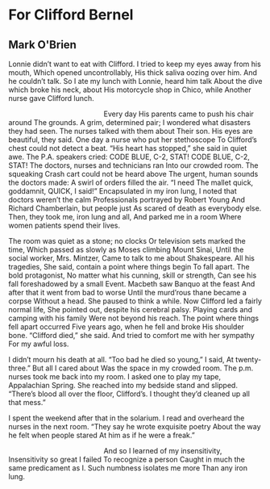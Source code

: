 # For Clifford Bernel
## Mark O'Brien
Lonnie didn’t want to eat with Clifford.
I tried to keep my eyes away from his mouth,
Which opened uncontrollably,
His thick saliva oozing over him.
And he couldn’t talk.
So I ate my lunch with Lonnie, heard him talk
About the dive which broke his neck, about
His motorcycle shop in Chico, while
Another nurse gave Clifford lunch.

                                                Every day
His parents came to push his chair around
The grounds. A grim, determined pair;
I wondered what disasters they had seen.
The nurses talked with them about
Their son. His eyes are beautiful, they said.
One day a nurse who put her stethoscope
To Clifford’s chest could not detect a beat.
“His heart has stopped,” she said in quiet awe.
The P.A. speakers cried:
CODE BLUE, C-2, STAT! CODE BLUE, C-2, STAT!
The doctors, nurses and technicians ran
Into our crowded room. The squeaking
Crash cart could not be heard above
The urgent, human sounds the doctors made:
A swirl of orders filled the air. “I need
The mallet quick, goddamnit, QUICK, I said!”
Encapsulated in my iron lung,
I noted that doctors weren’t the calm
Professionals portrayed by Robert Young
And Richard Chamberlain, but people just
As scared of death as everybody else.
Then, they took me, iron lung and all,
And parked me in a room
Where women patients spend their lives.

The room was quiet as a stone; no clocks
Or television sets marked the time,
Which passed as slowly as Moses climbing Mount Sinai,
Until the social worker, Mrs. Mintzer,
Came to talk to me about Shakespeare. All his tragedies,
She said, contain a point where things begin
To fall apart. The bold protagonist,
No matter what his cunning, skill or strength,
Can see his fall foreshadowed by a small
Event. Macbeth saw Banquo at the feast
And after that it went from bad to worse
Until the murd’rous thane became a corpse
Without a head. She paused to think a while.
Now Clifford led a fairly normal life,
She pointed out, despite his cerebral palsy.
Playing cards and camping with his family
Were not beyond his reach.
The point where things fell apart occurred
Five years ago, when he fell and broke
His shoulder bone.
“Clifford died,” she said.
And tried to comfort me with her sympathy
For my awful loss.

I didn’t mourn his death at all.
“Too bad he died so young,” I said,
At twenty-three.” But all I cared about
Was the space in my crowded room.
The p.m. nurses took me back into my room.
I asked one to play my tape,
Appalachian Spring.
She reached into my bedside stand and slipped.
“There’s blood all over the floor, Clifford’s.
I thought they’d cleaned up all that mess.”

I spent the weekend after that in the solarium.
I read and overheard the nurses in the next room.
“They say he wrote exquisite poetry
About the way he felt when people stared
At him as if he were a freak.”

                                                And so
I learned of my insensitivity,
Insensitivity so great I failed
To recognize a person
Caught in much the same predicament as I.
Such numbness isolates me more
Than any iron lung.